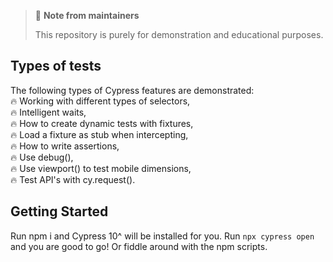 > 💬 **Note from maintainers**
>
> This repository is purely for demonstration and educational purposes.
>

## Types of tests
The following types of Cypress features are demonstrated:
</br>
🔥 Working with different types of selectors,</br>
🔥 Intelligent waits,</br>
🔥 How to create dynamic tests with fixtures,</br>
🔥 Load a fixture as stub when intercepting,</br>
🔥 How to write assertions,</br>
🔥 Use debug(),</br>
🔥 Use viewport() to test mobile dimensions,</br>
🔥 Test API's with cy.request().

## Getting Started
Run npm i and Cypress 10^ will be installed for you. Run `npx cypress open` and you are good to go! Or fiddle around with the npm scripts.